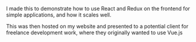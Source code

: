 I made this to demonstrate how to use React and Redux on the frontend for simple applications, and how it scales well.

This was then hosted on my website and presented to a potential client for freelance development work, where they originally wanted to use Vue.js 

